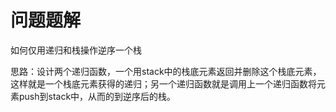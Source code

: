 # 问题题解
如何仅用递归和栈操作逆序一个栈

思路：设计两个递归函数，一个用stack中的栈底元素返回并删除这个栈底元素，这样就是一个栈底元素获得的递归；另一个递归函数就是调用上一个递归函数将元素push到stack中，从而的到逆序后的栈。